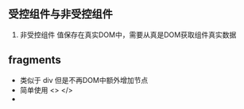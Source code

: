 ## 受控组件与非受控组件
1. 非受控组件 值保存在真实DOM中，需要从真是DOM获取组件真实数据

## fragments
- 类似于 div 但是不再DOM中额外增加节点
- 简单使用 <> </>
- 

